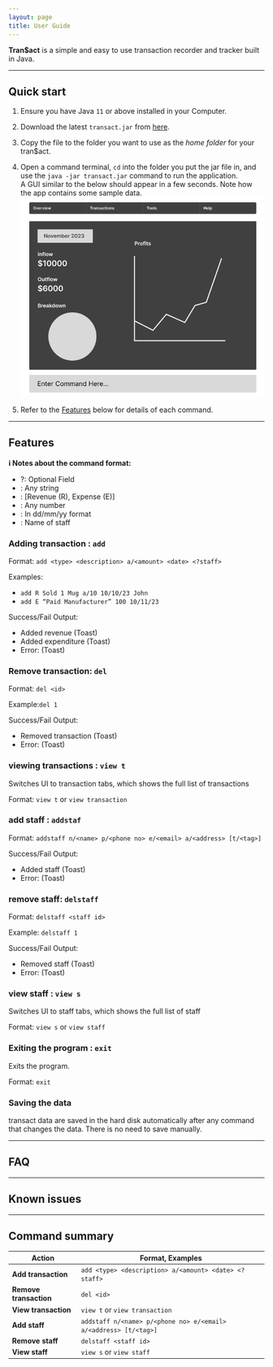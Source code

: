 ```yaml
---
layout: page
title: User Guide
---
```


**Tran$act** is a simple and easy to use transaction recorder and tracker built in Java.

--------------------------------------------------------------------------------------------------------------------

## Quick start

1. Ensure you have Java `11` or above installed in your Computer.

1. Download the latest `transact.jar` from [here](https://github.com/se-edu/addressbook-level3/releases).

1. Copy the file to the folder you want to use as the _home folder_ for your tran$act.

1. Open a command terminal, `cd` into the folder you put the jar file in, and use the `java -jar transact.jar` command to run the application.<br>
   A GUI similar to the below should appear in a few seconds. Note how the app contains some sample data.<br>
   ![Ui](images/Ui.png)

1. Refer to the [Features](#features) below for details of each command.

--------------------------------------------------------------------------------------------------------------------

## Features

<div markdown="block" class="alert alert-info">

**:information_source: Notes about the command format:**<br>

* ?: Optional Field
* <description>: Any string
* <type>: [Revenue (R), Expense (E)]
* <amount>: Any number
* <date>: In dd/mm/yy format
* <staff>: Name of staff


### Adding transaction : `add`

Format: `add <type> <description> a/<amount> <date> <?staff>`

Examples:
* `add R Sold 1 Mug a/10 10/10/23 John`
* `add E “Paid Manufacturer” 100 10/11/23`

Success/Fail Output:
* Added revenue (Toast)
* Added expenditure (Toast)
* Error: <Error Message> (Toast)


### Remove transaction: `del`

Format: `del <id>`

Example:`del 1`

Success/Fail Output:
* Removed transaction (Toast)
* Error: <Error Message> (Toast)

### viewing transactions : `view t`

Switches UI to transaction tabs, which shows the full list of transactions

Format: `view t` or `view transaction`


### add staff : `addstaf`

Format: `addstaff n/<name> p/<phone no> e/<email> a/<address> [t/<tag>]`

Success/Fail Output:
* Added staff (Toast)
* Error: <Error Message> (Toast)

### remove staff: `delstaff`

Format: `delstaff <staff id>`

Example: `delstaff 1`

Success/Fail Output:
* Removed staff (Toast)
* Error: <Error Message> (Toast)


### view staff : `view s`

Switches UI to staff tabs, which shows the full list of staff

Format: `view s` or `view staff`

### Exiting the program : `exit`

Exits the program.

Format: `exit`

### Saving the data

transact data are saved in the hard disk automatically after any command that changes the data. There is no need to save manually.


--------------------------------------------------------------------------------------------------------------------

## FAQ

--------------------------------------------------------------------------------------------------------------------

## Known issues


--------------------------------------------------------------------------------------------------------------------

## Command summary

Action | Format, Examples
--------|------------------
**Add transaction** | `add <type> <description> a/<amount> <date> <?staff>`
**Remove transaction** | `del <id>`
**View transaction** | `view t` or `view transaction`
**Add staff** | `addstaff n/<name> p/<phone no> e/<email> a/<address> [t/<tag>]`
**Remove staff** | `delstaff <staff id>`
**View staff** | `view s` or `view staff`
